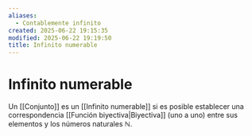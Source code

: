```yaml
---
aliases:
  - Contablemente infinito
created: 2025-06-22 19:15:35
modified: 2025-06-22 19:19:50
title: Infinito numerable
---
```


# Infinito numerable

Un [[Conjunto]] es un [[Infinito numerable]] si es posible establecer una correspondencia [[Función biyectiva|Biyectiva]] (uno a uno) entre sus elementos y los números naturales $\mathbb{N}$.
